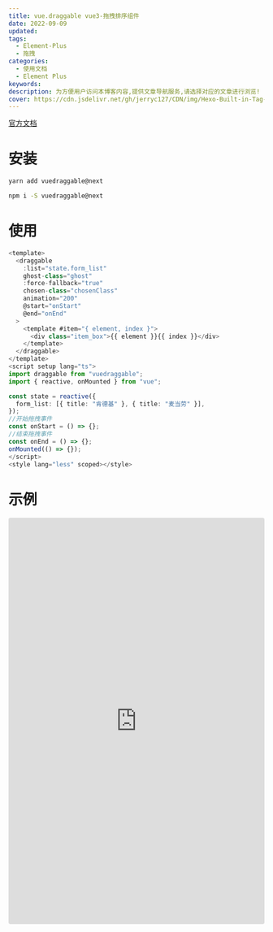 ```yaml
---
title: vue.draggable vue3-拖拽排序组件
date: 2022-09-09
updated:
tags:
  - Element-Plus
  - 拖拽
categories:
  - 使用文档
  - Element Plus
keywords:
description: 为方便用户访问本博客内容,提供文章导航服务,请选择对应的文章进行浏览!
cover: https://cdn.jsdelivr.net/gh/jerryc127/CDN/img/Hexo-Built-in-Tag-Plugins-COVER.png
---
```


[官方文档](https://github.com/SortableJS/vue.draggable.next)

# 安装

```bash
yarn add vuedraggable@next

npm i -S vuedraggable@next
```

# 使用

```TypeScript
<template>
  <draggable
    :list="state.form_list"
    ghost-class="ghost"
    :force-fallback="true"
    chosen-class="chosenClass"
    animation="200"
    @start="onStart"
    @end="onEnd"
  >
    <template #item="{ element, index }">
      <div class="item_box">{{ element }}{{ index }}</div>
    </template>
  </draggable>
</template>
<script setup lang="ts">
import draggable from "vuedraggable";
import { reactive, onMounted } from "vue";

const state = reactive({
  form_list: [{ title: "肯德基" }, { title: "麦当劳" }],
});
//开始拖拽事件
const onStart = () => {};
//结束拖拽事件
const onEnd = () => {};
onMounted(() => {});
</script>
<style lang="less" scoped></style>
```

# 示例

<iframe src="https://codesandbox.io/p/sandbox/vue-draggable-4knfkf?file=%2Fsrc%2FApp.vue&embed=1"
     style="width:100%; height: 800px; border:0; border-radius: 4px; overflow:hidden;"
     title="vue.draggable"
     allow="accelerometer; ambient-light-sensor; camera; encrypted-media; geolocation; gyroscope; hid; microphone; midi; payment; usb; vr; xr-spatial-tracking"
     sandbox="allow-forms allow-modals allow-popups allow-presentation allow-same-origin allow-scripts"
   ></iframe>
